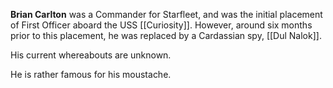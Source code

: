 **Brian Carlton** was a Commander for Starfleet, and was the initial placement of First Officer aboard the USS [[Curiosity]]. However, around six months prior to this placement, he was replaced by a Cardassian spy, [[Dul Nalok]].

His current whereabouts are unknown.

He is rather famous for his moustache.